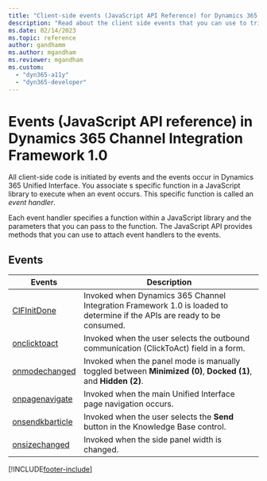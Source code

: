 ```yaml
---
title: "Client-side events (JavaScript API Reference) for Dynamics 365 Channel Integration Framework 1.0 | MicrosoftDocs"
description: "Read about the client side events that you can use to trigger the client-side code in Dynamics 365 Channel Integration Framework 1.0."
ms.date: 02/14/2023
ms.topic: reference
author: gandhamm
ms.author: mgandham
ms.reviewer: mgandham
ms.custom: 
  - "dyn365-a11y"
  - "dyn365-developer"
---
```


# Events (JavaScript API reference) in Dynamics 365 Channel Integration Framework 1.0

All client-side code is initiated by events and the events occur in Dynamics 365 Unified Interface. You associate s specific function in a JavaScript library to execute when an event occurs. This specific function is called an *event handler*.

Each event handler specifies a function within a JavaScript library and the parameters that you can pass to the function. The JavaScript API provides methods that you can use to attach event handlers to the events.

## Events

| Events | Description |
|---------|-------------|
| [CIFInitDone](events/cifinitdone.md) | Invoked when Dynamics 365 Channel Integration Framework 1.0 is loaded to determine if the APIs are ready to be consumed. |
| [onclicktoact](events/onclicktoact.md) | Invoked when the user selects the outbound communication (ClickToAct) field in a form. |
| [onmodechanged](events/onmodechanged.md) | Invoked when the panel mode is manually toggled between **Minimized (0)**, **Docked (1)**, and **Hidden (2)**. |
| [onpagenavigate](events/onpagenavigate.md) | Invoked when the main Unified Interface page navigation occurs. |
| [onsendkbarticle](events/onsendkbarticle.md) | Invoked when the user selects the **Send** button in the Knowledge Base control. |
| [onsizechanged](events/onsizechanged.md) | Invoked when the side panel width is changed. |

[!INCLUDE[footer-include](../../../../includes/footer-banner.md)]
